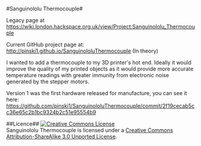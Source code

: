 #Sanguinololu Thermocouple#


Legacy page at https://wiki.london.hackspace.org.uk/view/Project:Sanguinololu_Thermocouple

Current GitHub project page at: http://pinski1.github.io/SanguinololuThermocouple (In theory)

I wanted to add a thermocouple to my 3D printer's hot end. Ideally it would improve the quality of my printed objects as it would provide more accurate temperature readings with greater immunity from electronic noise generated by the stepper motors.

Version 1 was the first hardware released for manufacture, you can see it here:
https://github.com/pinski1/SanguinololuThermocouple/commit/2f19cecab5cc36e65c2b1bc9324b2c51e95554b9


##Licence##
<a rel="license" href="http://creativecommons.org/licenses/by-sa/3.0/deed.en_US"><img alt="Creative Commons License" style="border-width:0" src="http://i.creativecommons.org/l/by-sa/3.0/88x31.png" /></a><br /><span xmlns:dct="http://purl.org/dc/terms/" property="dct:title">Sanguinololu Thermocouple</span> is licensed under a <a rel="license" href="http://creativecommons.org/licenses/by-sa/3.0/deed.en_US">Creative Commons Attribution-ShareAlike 3.0 Unported License</a>.